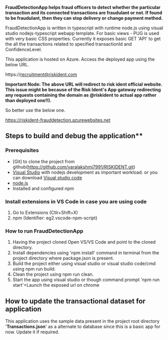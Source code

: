 **FraudDetectionApp helps fraud officers to detect whether the particular transaction and its connected transactions are fraudulant or not. If found to be fraudulant, then they can stop delivery or change payment method.**

FraudDetectionApp is written in typescript with runtime node.js using visual studio nodejs-typescript webapp template.
For basic views - PUG is used with very basic CSS properties.
Currently it exposes basic GET 'API' to get the all the transactions related to specified transactionId and ConfidenceLevel.

This application is hosted on Azure. Access the deployed app using the below URL.

https://recruitment@riskident.com 

**Important Node: The above URL will redirect to risk ident official website. This issue might be because of the Risk Ident's App gateway redirecting any requests
containing the domain as @riskident to actual app rather than deployed one!!).**

So better use the below one.

https://riskident-frauddetection.azurewebsites.net


## Steps to build and debug the application**

### Prerequisites
- [Git] to clone the project from github(https://github.com/varalakshmi7991/RISKIDENT.git)
- [Visual Studio](https://visualstudio.microsoft.com/downloads/) with nodejs development as important workload.
 or you can download [Visual studio code](https://code.visualstudio.com/download)
- [node.js](https://nodejs.org/en/download/)
- Installed and configured npm


### Install extensions in VS Code in case you are using code
1. Go to Extensions (Ctlr+Shift+X)
2. npm (Identifier: eg2.vscode-npm-script)


### How to run FraudDetectionApp
1. Having the project cloned Open VS/VS Code and point to the cloned directory.
2. Install dependencies using 'npm install' command in terminal from the project directory where package.json is present.
3. Build the project either using visual studio or visual studio code/cmd using npm run build.
4. Clean the project using npm run clean.
5. Start the app using visual studio or though command prompt 'npm run start'+Launch the exposed url on chrome


## How to update the transactional dataset for application
This application uses the sample data present in the project root directory '**Transactions.json**' as a alternate to database since this is a basic app for now.
Update it if required.

